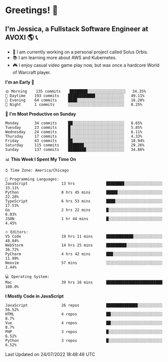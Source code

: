 # Greetings! 🧠

## I'm Jessica, a Fullstack Software Engineer at AVOXI 🌎 📞

- 🌟 I am currently working on a personal project called Solus Orbis.
- 📚 I am learning more about AWS and Kubernetes.
- 🎮 I enjoy casual video game play now, but was once a hardcore World of Warcraft player.

<!--START_SECTION:waka-->
**I'm an Early 🐤** 

```text
🌞 Morning    135 commits    ████████░░░░░░░░░░░░░░░░░   34.35% 
🌆 Daytime    193 commits    ████████████░░░░░░░░░░░░░   49.11% 
🌃 Evening    64 commits     ████░░░░░░░░░░░░░░░░░░░░░   16.28% 
🌙 Night      1 commits      ░░░░░░░░░░░░░░░░░░░░░░░░░   0.25%

```
📅 **I'm Most Productive on Sunday** 

```text
Monday       34 commits     ██░░░░░░░░░░░░░░░░░░░░░░░   8.65% 
Tuesday      23 commits     █░░░░░░░░░░░░░░░░░░░░░░░░   5.85% 
Wednesday    24 commits     █░░░░░░░░░░░░░░░░░░░░░░░░   6.11% 
Thursday     17 commits     █░░░░░░░░░░░░░░░░░░░░░░░░   4.33% 
Friday       43 commits     ██░░░░░░░░░░░░░░░░░░░░░░░   10.94% 
Saturday     115 commits    ███████░░░░░░░░░░░░░░░░░░   29.26% 
Sunday       137 commits    ████████░░░░░░░░░░░░░░░░░   34.86%

```


📊 **This Week I Spent My Time On** 

```text
⌚︎ Time Zone: America/Chicago

💬 Programming Languages: 
JavaScript               13 hrs              ████████░░░░░░░░░░░░░░░░░   33.11% 
Python                   8 hrs 45 mins       █████░░░░░░░░░░░░░░░░░░░░   22.28% 
TypeScript               6 hrs 53 mins       ████░░░░░░░░░░░░░░░░░░░░░   17.53% 
Go                       2 hrs 22 mins       █░░░░░░░░░░░░░░░░░░░░░░░░   6.03% 
JSON                     1 hr 44 mins        █░░░░░░░░░░░░░░░░░░░░░░░░   4.45%

🔥 Editors: 
VS Code                  19 hrs 11 mins      ████████████░░░░░░░░░░░░░   48.84% 
WebStorm                 14 hrs 25 mins      █████████░░░░░░░░░░░░░░░░   36.72% 
PyCharm                  4 hrs 42 mins       ███░░░░░░░░░░░░░░░░░░░░░░   11.99% 
Neovim                   57 mins             ░░░░░░░░░░░░░░░░░░░░░░░░░   2.44%

💻 Operating System: 
Mac                      39 hrs 16 mins      █████████████████████████   100.0%

```

**I Mostly Code in JavaScript** 

```text
JavaScript               26 repos            ██████████████░░░░░░░░░░░   56.52% 
HTML                     4 repos             ██░░░░░░░░░░░░░░░░░░░░░░░   8.7% 
Vue                      4 repos             ██░░░░░░░░░░░░░░░░░░░░░░░   8.7% 
PHP                      3 repos             █░░░░░░░░░░░░░░░░░░░░░░░░   6.52% 
Python                   3 repos             █░░░░░░░░░░░░░░░░░░░░░░░░   6.52%

```



 Last Updated on 24/07/2022 18:48:48 UTC
<!--END_SECTION:waka-->

<!--
**jessikuh/jessikuh** is a ✨ _special_ ✨ repository because its `README.md` (this file) appears on your GitHub profile.

Here are some ideas to get you started:

- 🔭 I’m currently working on ...
- 🌱 I’m currently learning ...
- 👯 I’m looking to collaborate on ...
- 🤔 I’m looking for help with ...
- 💬 Ask me about ...
- 📫 How to reach me: ...
- 😄 Pronouns: ...
- ⚡ Fun fact: ...
-->
